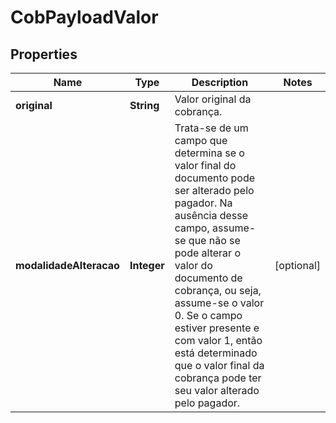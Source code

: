 # CobPayloadValor

## Properties
Name | Type | Description | Notes
------------ | ------------- | ------------- | -------------
**original** | **String** | Valor original da cobrança. | 
**modalidadeAlteracao** | **Integer** | Trata-se de um campo que determina se o valor final do documento pode ser alterado pelo pagador. Na ausência desse campo, assume-se que não se pode alterar o valor do documento de cobrança, ou seja, assume-se o valor 0. Se o campo estiver presente e com valor 1, então está determinado que o valor final da cobrança pode ter seu valor alterado pelo pagador. |  [optional]
